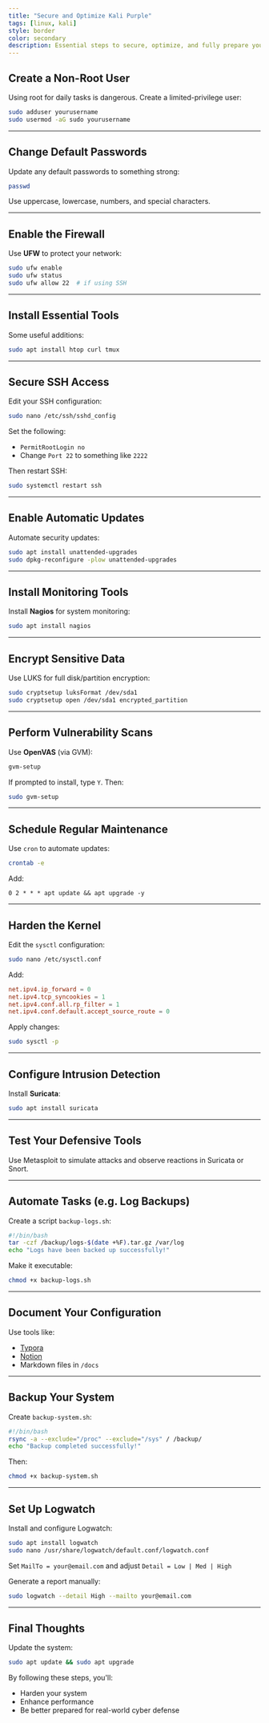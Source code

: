 ```yaml
---
title: "Secure and Optimize Kali Purple"
tags: [linux, kali]
style: border
color: secondary
description: Essential steps to secure, optimize, and fully prepare your Kali system for real-world defense scenarios
---
```


## Create a Non-Root User
Using root for daily tasks is dangerous. Create a limited-privilege user:

```bash
sudo adduser yourusername
sudo usermod -aG sudo yourusername
```

---

## Change Default Passwords
Update any default passwords to something strong:

```bash
passwd
```

Use uppercase, lowercase, numbers, and special characters.

---

## Enable the Firewall
Use **UFW** to protect your network:

```bash
sudo ufw enable
sudo ufw status
sudo ufw allow 22  # if using SSH
```

---

## Install Essential Tools
Some useful additions:

```bash
sudo apt install htop curl tmux
```

---

## Secure SSH Access
Edit your SSH configuration:

```bash
sudo nano /etc/ssh/sshd_config
```

Set the following:
- `PermitRootLogin no`
- Change `Port 22` to something like `2222`

Then restart SSH:

```bash
sudo systemctl restart ssh
```

---

## Enable Automatic Updates
Automate security updates:

```bash
sudo apt install unattended-upgrades
sudo dpkg-reconfigure -plow unattended-upgrades
```

---

## Install Monitoring Tools
Install **Nagios** for system monitoring:

```bash
sudo apt install nagios
```

---


## Encrypt Sensitive Data
Use LUKS for full disk/partition encryption:

```bash
sudo cryptsetup luksFormat /dev/sda1
sudo cryptsetup open /dev/sda1 encrypted_partition
```

---

## Perform Vulnerability Scans
Use **OpenVAS** (via GVM):

```bash
gvm-setup
```

If prompted to install, type `Y`. Then:

```bash
sudo gvm-setup
```

---

## Schedule Regular Maintenance
Use `cron` to automate updates:

```bash
crontab -e
```

Add:

```cron
0 2 * * * apt update && apt upgrade -y
```

---

## Harden the Kernel
Edit the `sysctl` configuration:

```bash
sudo nano /etc/sysctl.conf
```

Add:
```conf
net.ipv4.ip_forward = 0
net.ipv4.tcp_syncookies = 1
net.ipv4.conf.all.rp_filter = 1
net.ipv4.conf.default.accept_source_route = 0
```

Apply changes:

```bash
sudo sysctl -p
```

---

## Configure Intrusion Detection
Install **Suricata**:

```bash
sudo apt install suricata
```

---

## Test Your Defensive Tools
Use Metasploit to simulate attacks and observe reactions in Suricata or Snort.

---

## Automate Tasks (e.g. Log Backups)
Create a script `backup-logs.sh`:

```bash
#!/bin/bash
tar -czf /backup/logs-$(date +%F).tar.gz /var/log
echo "Logs have been backed up successfully!"
```

Make it executable:

```bash
chmod +x backup-logs.sh
```

---

## Document Your Configuration
Use tools like:
- [Typora](https://typora.io)
- [Notion](https://www.notion.so)
- Markdown files in `/docs`

---

## Backup Your System
Create `backup-system.sh`:

```bash
#!/bin/bash
rsync -a --exclude="/proc" --exclude="/sys" / /backup/
echo "Backup completed successfully!"
```

Then:

```bash
chmod +x backup-system.sh
```

---

## Set Up Logwatch
Install and configure Logwatch:

```bash
sudo apt install logwatch
sudo nano /usr/share/logwatch/default.conf/logwatch.conf
```

Set `MailTo = your@email.com` and adjust `Detail = Low | Med | High`

Generate a report manually:

```bash
sudo logwatch --detail High --mailto your@email.com
```

---

## Final Thoughts
Update the system:

```bash
sudo apt update && sudo apt upgrade
```

By following these steps, you'll:
- Harden your system
- Enhance performance
- Be better prepared for real-world cyber defense
